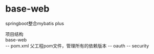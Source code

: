 # base-web
springboot整合mybatis plus

项目结构\
base-web\
-- pom.xml 父工程pom文件，管理所有的依赖版本
-- oauth
-- security